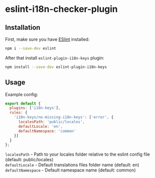 # eslint-i18n-checker-plugin

## Installation

First, make sure you have [ESlint](https://www.npmjs.com/package/eslint) installed:
```bash
npm i --save-dev eslint
```

After that install `eslint-plugin-i18n-keys` plugin:
```bash
npm install --save-dev eslint-plugin-i18n-keys
```

## Usage

Example config:

```js
export default {
  plugins: ['i18n-keys'],
  rules: {
    'i18n-keys/no-missing-i18n-keys': ['error', {
      localesPath: 'public/locales',
      defaultLocale: 'en',
      defaultNamespace: 'common'
    }]
  }
};

```

`localesPath` - Path to your locales folder relative to the eslint config file (default: public/locales) \
`defaultLocale` - Default translations files folder name (default: en) \
`defaultNamespace` - Default namespace name (default: common)